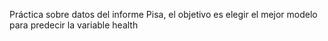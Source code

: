Práctica sobre datos del informe Pisa, el objetivo es elegir el mejor modelo para predecir la variable health
